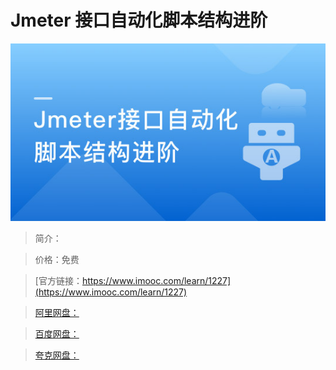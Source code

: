 # Jmeter 接口自动化脚本结构进阶

![img](../../assets/5fe4430e0001a64005400304.jpg)

> 简介：

> 价格：免费

> [官方链接：https://www.imooc.com/learn/1227](https://www.imooc.com/learn/1227)

> [阿里网盘：]()

> [百度网盘：]()

> [夸克网盘：]()
